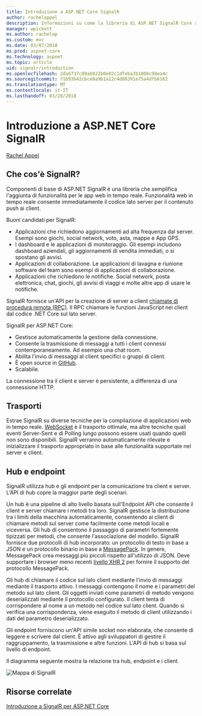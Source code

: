 ```yaml
---
title: Introduzione a ASP.NET Core SignalR
author: rachelappel
description: Informazioni su come la libreria di ASP.NET SignalR Core semplifica l'aggiunta di funzionalità web in tempo reale alle applicazioni.
manager: wpickett
ms.author: rachelap
ms.custom: mvc
ms.date: 03/07/2018
ms.prod: aspnet-core
ms.technology: aspnet
ms.topic: article
uid: signalr/introduction
ms.openlocfilehash: 2da6737c09ab922b0e02c1dfeba3b1808c98ea4c
ms.sourcegitcommit: 71b93b42cbce8a9b1a12c4d88391e75a4dfb6162
ms.translationtype: MT
ms.contentlocale: it-IT
ms.lasthandoff: 03/20/2018
---
```

# <a name="introduction-to-aspnet-core-signalr"></a>Introduzione a ASP.NET Core SignalR

[Rachel Appel](https://twitter.com/rachelappel)

## <a name="what-is-signalr"></a>Che cos'è SignalR?

Componenti di base di ASP.NET SignalR è una libreria che semplifica l'aggiunta di funzionalità per le app web in tempo reale. Funzionalità web in tempo reale consente immediatamente il codice lato server per il contenuto push ai client.

Buoni candidati per SignalR:

* Applicazioni che richiedono aggiornamenti ad alta frequenza dal server. Esempi sono giochi, social network, voto, asta, mappe e App GPS.
* I dashboard e le applicazioni di monitoraggio. Gli esempi includono dashboard aziendali, gli aggiornamenti di vendita immediati, o si spostano gli avvisi.
* Applicazioni di collaborazione. Le applicazioni di lavagna e riunione software del team sono esempi di applicazioni di collaborazione.
* Applicazioni che richiedono le notifiche. Social network, posta elettronica, chat, giochi, gli avvisi di viaggi e molte altre app di usare le notifiche.

SignalR fornisce un'API per la creazione di server a client [chiamate di procedura remota (RPC)](https://wikipedia.org/wiki/Remote_procedure_call). Il RPC chiamare le funzioni JavaScript nei client dal codice .NET Core sul lato server.

SignalR per ASP.NET Core:

* Gestisce automaticamente la gestione della connessione.
* Consente la trasmissione di messaggi a tutti i client connessi contemporaneamente. Ad esempio una chat room.
* Abilita l'invio di messaggi al client specifici o gruppi di client.
* È open source in [GitHub](https://github.com/aspnet/signalr).
* Scalabile.

La connessione tra il client e server è persistente, a differenza di una connessione HTTP.

## <a name="transports"></a>Trasporti

Estrae SignalR su diverse tecniche per la compilazione di applicazioni web in tempo reale. [WebSocket](https://tools.ietf.org/html/rfc7118) è il trasporto ottimale, ma altre tecniche quali eventi Server-Sent e di Polling lungo possono essere usati quando quelli non sono disponibili. SignalR verranno automaticamente rilevate e inizializzare il trasporto appropriato in base alle funzionalità supportate nel server e client.

## <a name="hubs-and-endpoints"></a>Hub e endpoint

SignalR utilizza hub e gli endpoint per la comunicazione tra client e server. L'API di hub copre la maggior parte degli scenari.

Un hub è una pipeline di alto livello basata sull'Endpoint API che consente il client e server chiamare i metodi tra loro. SignalR gestisce la distribuzione tra i limiti della macchina automaticamente, consentendo ai client di chiamare metodi sul server come facilmente come metodi locali e viceversa. Gli hub di consentono il passaggio di parametri fortemente tipizzati per metodi, che consente l'associazione del modello. SignalR fornisce due protocolli di hub incorporato: un protocollo di testo in base a JSON e un protocollo binario in base a [MessagePack](https://msgpack.org/).  In genere, MessagePack crea messaggi più piccoli rispetto all'utilizzo di JSON. Deve supportare i browser meno recenti [livello XHR 2](https://caniuse.com/#feat=xhr2) per fornire il supporto del protocollo MessagePack.

Gli hub di chiamare il codice sul lato client mediante l'invio di messaggi mediante il trasporto attivo. I messaggi contengono il nome e i parametri del metodo sul lato client. Gli oggetti inviati come parametri di metodo vengono deserializzati mediante il protocollo configurato. Il client tenta di corrispondere al nome a un metodo nel codice sul lato client. Quando si verifica una corrispondenza, viene eseguito il metodo di client utilizzando i dati del parametro deserializzato.

Gli endpoint forniscono un'API simile socket non elaborata, che consente di leggere e scrivere dal client. È attivo agli sviluppatori di gestire il raggruppamento, la trasmissione e altre funzioni. L'API di hub si basa sul livello di endpoint.

Il diagramma seguente mostra la relazione tra hub, endpoint e i client.

![Mappa di SignalR](introduction/_static/signalr-core-architecture.png)

## <a name="related-resources"></a>Risorse correlate

[Introduzione a SignalR per ASP.NET Core](xref:signalr/get-started)
